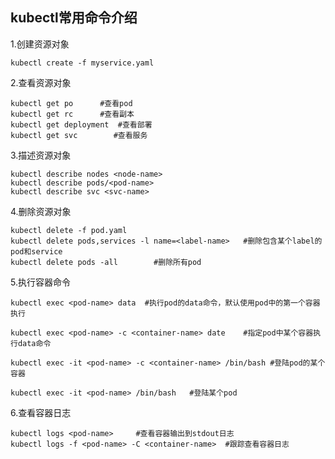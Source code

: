 ## kubectl常用命令介绍

1.创建资源对象
```shell
kubectl create -f myservice.yaml
```

2.查看资源对象

```shell
kubectl get po      #查看pod
kubectl get rc      #查看副本
kubectl get deployment  #查看部署
kubectl get svc        #查看服务
```

3.描述资源对象
```shell
kubectl describe nodes <node-name>
kubectl describe pods/<pod-name>
kubectl describe svc <svc-name>
```

4.删除资源对象
```shell
kubectl delete -f pod.yaml
kubectl delete pods,services -l name=<label-name>   #删除包含某个label的pod和service
kubectl delete pods -all        #删除所有pod
```

5.执行容器命令
```shell
kubectl exec <pod-name> data  #执行pod的data命令，默认使用pod中的第一个容器执行

kubectl exec <pod-name> -c <container-name> date    #指定pod中某个容器执行data命令

kubectl exec -it <pod-name> -c <container-name> /bin/bash #登陆pod的某个容器

kubectl exec -it <pod-name> /bin/bash   #登陆某个pod
```

6.查看容器日志

```shell
kubectl logs <pod-name>     #查看容器输出到stdout日志
kubectl logs -f <pod-name> -C <container-name>  #跟踪查看容器日志
```
